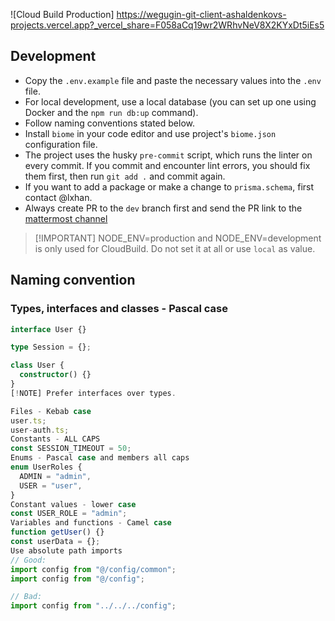 ![Cloud Build Production] https://wegugin-git-client-ashaldenkovs-projects.vercel.app?_vercel_share=F058aCq19wr2WRhvNeV8X2KYxDt5iEs5

## Development

- Copy the `.env.example` file and paste the necessary values into the `.env`
  file.
- For local development, use a local database (you can set up one using Docker
  and the `npm run db:up` command).
- Follow naming conventions stated below.
- Install `biome` in your code editor and use project's `biome.json`
  configuration file.
- The project uses the husky `pre-commit` script, which runs the linter on every
  commit. If you commit and encounter lint errors, you should fix them first,
  then run `git add .` and commit again.
- If you want to add a package or make a change to `prisma.schema`, first
  contact @lxhan.
- Always create PR to the `dev` branch first and send the PR link to the
  [mattermost channel](https://mattermost.habsida.com/habsida/channels/naonow)

> [!IMPORTANT] NODE_ENV=production and NODE_ENV=development is only used for
> CloudBuild. Do not set it at all or use `local` as value.

## Naming convention

### Types, interfaces and classes - Pascal case

```ts
interface User {}

type Session = {};

class User {
  constructor() {}
}
[!NOTE] Prefer interfaces over types.

Files - Kebab case
user.ts;
user-auth.ts;
Constants - ALL CAPS
const SESSION_TIMEOUT = 50;
Enums - Pascal case and members all caps
enum UserRoles {
  ADMIN = "admin",
  USER = "user",
}
Constant values - lower case
const USER_ROLE = "admin";
Variables and functions - Camel case
function getUser() {}
const userData = {};
Use absolute path imports
// Good:
import config from "@/config/common";
import config from "@/config";

// Bad:
import config from "../../../config";
